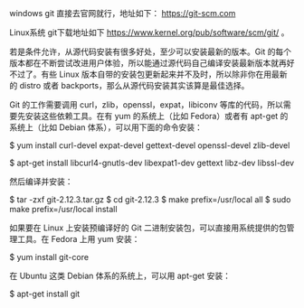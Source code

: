 windows git 直接去官网就行，地址如下：
https://git-scm.com

Linux系统 git下载地址如下 https://www.kernel.org/pub/software/scm/git/ 。

若是条件允许，从源代码安装有很多好处，至少可以安装最新的版本。Git 的每个版本都在不断尝试改进用户体验，所以能通过源代码自己编译安装最新版本就再好不过了。有些 Linux 版本自带的安装包更新起来并不及时，所以除非你在用最新的 distro 或者 backports，那么从源代码安装其实该算是最佳选择。

Git 的工作需要调用 curl，zlib，openssl，expat，libiconv 等库的代码，所以需要先安装这些依赖工具。在有 yum 的系统上（比如 Fedora）或者有 apt-get 的系统上（比如 Debian 体系），可以用下面的命令安装：

$ yum install curl-devel expat-devel gettext-devel openssl-devel zlib-devel

$ apt-get install libcurl4-gnutls-dev libexpat1-dev gettext libz-dev libssl-dev

然后编译并安装：

$ tar -zxf git-2.12.3.tar.gz
$ cd git-2.12.3
$ make prefix=/usr/local all
$ sudo make prefix=/usr/local install


如果要在 Linux 上安装预编译好的 Git 二进制安装包，可以直接用系统提供的包管理工具。在 Fedora 上用 yum 安装：

$ yum install git-core

在 Ubuntu 这类 Debian 体系的系统上，可以用 apt-get 安装：

$ apt-get install git
